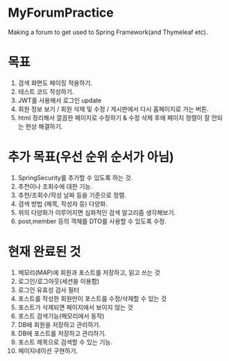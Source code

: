 # MyForumPractice
Making a forum to get used to Spring Framework(and Thymeleaf etc).

# 목표
1. 검색 화면도 페이징 적용하기.
2. 테스트 코드 작성하기.
3. JWT를 사용해서 로그인 update
4. 회원 정보 보기 / 회원 삭제 및 수정 / 게시판에서 다시 홈페이지로 가는 버튼.
5. html 정리해서 깔끔한 페이지로 수정하기 & 수정 삭제 후에 페이지 정렬이 잘 안되는 현상 해결하기.

# 추가 목표(우선 순위 순서가 아님)
1. SpringSecurity를 추가할 수 있도록 하는 것.
2. 추천이나 조회수에 대한 기능.
3. 추천/조회수/작성 날짜 등을 기준으로 정렬.
4. 검색 방법 (제목, 작성자 등) 다양화.
5. 위의 다양화가 이루어지면 심화적인 검색 알고리즘 생각해보기.
6. post,member 등의 객체를 DTO를 사용할 수 있도록 수정.

# 현재 완료된 것
1. 메모리(MAP)에 회원과 포스트를 저장하고, 읽고 쓰는 것
2. 로그인/로그아웃(세션을 이용함)
3. 로그인 유효성 검사 필터
4. 포스트를 작성한 회원만이 포스트를 수정/삭제할 수 있는 것
5. 포스트가 삭제되면 페이지에서 보이지 않는 것
6. 포스트 검색기능(메모리에서 동작)
7. DB에 회원을 저장하고 관리하기.
8. DB에 포스트를 저장하고 관리하기.
9. 포스트 제목으로 검색할 수 있는 기능.
10. 페이지네이션 구현하기.
